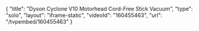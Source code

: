 {
    "title": "Dyson Cyclone V10 Motorhead Cord-Free Stick Vacuum",
    "type": "solo",
    "layout": "iframe-static",
    "videoId": "160455463",
    "url": "\/tvpembed\/160455463"
}